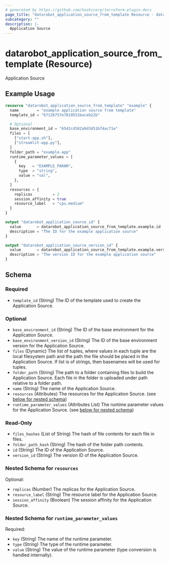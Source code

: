```yaml
---
# generated by https://github.com/hashicorp/terraform-plugin-docs
page_title: "datarobot_application_source_from_template Resource - datarobot"
subcategory: ""
description: |-
  Application Source
---
```


# datarobot_application_source_from_template (Resource)

Application Source

## Example Usage

```terraform
resource "datarobot_application_source_from_template" "example" {
  name        = "example application source from template"
  template_id = "67126757e7819551baceb22b"

  # Optional
  base_environment_id = "6542cd582a9d3d51bf4ac71e"
  files = [
    ["start-app.sh"],
    ["streamlit-app.py"],
  ]
  folder_path = "example-app"
  runtime_parameter_values = [
    {
      key   = "EXAMPLE_PARAM",
      type  = "string",
      value = "val",
    },
  ]
  resources = {
    replicas         = 2
    session_affinity = true
    resource_label   = "cpu.medium"
  }
}

output "datarobot_application_source_id" {
  value       = datarobot_application_source_from_template.example.id
  description = "The ID for the example application source"
}

output "datarobot_application_source_version_id" {
  value       = datarobot_application_source_from_template.example.version_id
  description = "The version ID for the example application source"
}
```

<!-- schema generated by tfplugindocs -->
## Schema

### Required

- `template_id` (String) The ID of the template used to create the Application Source.

### Optional

- `base_environment_id` (String) The ID of the base environment for the Application Source.
- `base_environment_version_id` (String) The ID of the base environment version for the Application Source.
- `files` (Dynamic) The list of tuples, where values in each tuple are the local filesystem path and the path the file should be placed in the Application Source. If list is of strings, then basenames will be used for tuples.
- `folder_path` (String) The path to a folder containing files to build the Application Source. Each file in the folder is uploaded under path relative to a folder path.
- `name` (String) The name of the Application Source.
- `resources` (Attributes) The resources for the Application Source. (see [below for nested schema](#nestedatt--resources))
- `runtime_parameter_values` (Attributes List) The runtime parameter values for the Application Source. (see [below for nested schema](#nestedatt--runtime_parameter_values))

### Read-Only

- `files_hashes` (List of String) The hash of file contents for each file in files.
- `folder_path_hash` (String) The hash of the folder path contents.
- `id` (String) The ID of the Application Source.
- `version_id` (String) The version ID of the Application Source.

<a id="nestedatt--resources"></a>
### Nested Schema for `resources`

Optional:

- `replicas` (Number) The replicas for the Application Source.
- `resource_label` (String) The resource label for the Application Source.
- `session_affinity` (Boolean) The session affinity for the Application Source.


<a id="nestedatt--runtime_parameter_values"></a>
### Nested Schema for `runtime_parameter_values`

Required:

- `key` (String) The name of the runtime parameter.
- `type` (String) The type of the runtime parameter.
- `value` (String) The value of the runtime parameter (type conversion is handled internally).
